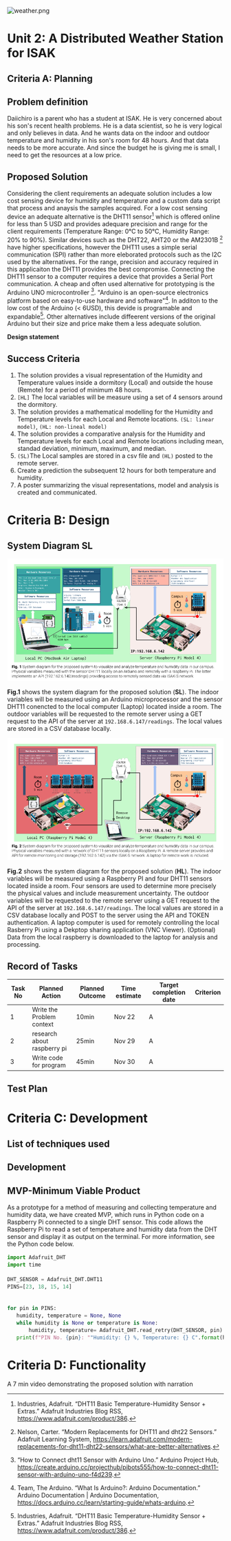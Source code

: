 ![weather.png](weather_asbt.png)

# Unit 2: A Distributed Weather Station for ISAK

## Criteria A: Planning

## Problem definition
Daiichiro is a parent who has a student at ISAK. He is very concerned about his son's recent health problems. He is a data scientist, so he is very logical and only believes in data. And he wants data on the indoor and outdoor temperature and humidity in his son's room for 48 hours. And that data needs to be more accurate. And since the budget he is giving me is small, I need to get the resources at a low price.


## Proposed Solution
Considering the client requirements an adequate solution includes a low cost sensing device for humidity and temperature and a custom data script that process and anaysis the samples acquired. For a low cost sensing device an adequate alternative is the DHT11 sensor[^1] which is offered online for less than 5 USD and provides adequare precision and range for the client requirements (Temperature Range: 0°C to 50°C, Humidity Range: 20% to 90%). Similar devices such as the DHT22, AHT20 or the AM2301B [^2] have higher specifications, however the DHT11 uses a simple serial communication (SPI) rather than more eleborated protocols such as the I2C used by the alternatives. For the range, precision and accuracy required in this applicaiton the DHT11 provides the best compromise. Connecting the DHT11 sensor to a computer requires a device that provides a Serial Port communication. A cheap and often used alternative for prototyping is the Arduino UNO microcontroller [^3]. "Arduino is an open-source electronics platform based on easy-to-use hardware and software"[^4]. In additon to the low cost of the Arduino (< 6USD), this devide is programable and expandable[^1]. Other alternatives include diffeerent versions of the original Arduino but their size and price make them a less adequate solution.



**Design statement**

[^1]: Industries, Adafruit. “DHT11 Basic Temperature-Humidity Sensor + Extras.” Adafruit Industries Blog RSS, https://www.adafruit.com/product/386. 
[^2]: Nelson, Carter. “Modern Replacements for DHT11 and dht22 Sensors.” Adafruit Learning System, https://learn.adafruit.com/modern-replacements-for-dht11-dht22-sensors/what-are-better-alternatives.   
[^3]:“How to Connect dht11 Sensor with Arduino Uno.” Arduino Project Hub, https://create.arduino.cc/projecthub/pibots555/how-to-connect-dht11-sensor-with-arduino-uno-f4d239.  
[^4]:Team, The Arduino. “What Is Arduino?: Arduino Documentation.” Arduino Documentation | Arduino Documentation, https://docs.arduino.cc/learn/starting-guide/whats-arduino.  

## Success Criteria

1. The solution provides a visual representation of the Humidity and Temperature values inside a dormitory (Local) and outside the house (Remote) for a period of minimum 48 hours. 
1. ```[HL]``` The local variables will be measure using a set of 4 sensors around the dormitory.
2. The solution provides a mathematical modelling for the Humidity and Temperature levels for each Local and Remote locations. ```(SL: linear model)```, ```(HL: non-lineal model)```
3. The solution provides a comparative analysis for the Humidity and Temperature levels for each Local and Remote locations including mean, standad deviation, minimum, maximum, and median.
4. ```(SL)```The Local samples are stored in a csv file and ```(HL)``` posted to the remote server.
5. Create a prediction the subsequent 12 hours for both temperature and humidity.
6. A poster summarizing the visual representations, model and analysis is created and communicated.

# Criteria B: Design

## System Diagram **SL**
![](sysdim_sl.png)

**Fig.1** shows the system diagram for the proposed solution (**SL**). The indoor variables will be measured using an Arduino microprocessor and the sensor DHT11 conencted to the local computer (Laptop) located inside a room. The outdoor variables will be requested to the remote server using a GET request to the API of the server at ```192.168.6.147/readings```. The local values are stored in a CSV database locally.

![](sysdim_hl.png)

**Fig.2** shows the system diagram for the proposed solution (**HL**). The indoor variables will be measured using a Raspberry PI and four DHT11 sensors located inside a room. Four sensors are used to determine more precisely the physical values and include measurement uncertainty. The outdoor variables will be requested to the remote server using a GET request to the API of the server at ```192.168.6.147/readings```. The local values are stored in a CSV database locally and POST to the server using the API and TOKEN authentication. A laptop computer is used for remotely controlling the local Rasberry Pi using a Dekptop sharing application (VNC Viewer). (Optional) Data from the local raspberry is downloaded to the laptop for analysis and processing.


## Record of Tasks
| Task No | Planned Action                                                | Planned Outcome                                                                                                 | Time estimate | Target completion date | Criterion |
|---------|---------------------------------------------------------------|-----------------------------------------------------------------------------------------------------------------|---------------|------------------------|-----------|
| 1       | Write the Problem context                        | 10min         | Nov 22                 | A         |
| 2       |research about raspberry pi                       | 25min         | Nov 29                 | A         |
| 3       |Write code for program                            | 45min         | Nov 30                 | A         |

## Test Plan

# Criteria C: Development

## List of techniques used

## Development
## MVP-Minimum Viable Product
As a prototype for a method of measuring and collecting temperature and humidity data, we have created MVP, which runs in Python code on a Raspberry Pi connected to a single DHT sensor. This code allows the Raspberry Pi to read a set of temperature and humidity data from the DHT sensor and display it as output on the terminal. For more information, see the Python code below.


```.py
import Adafruit_DHT
import time

DHT_SENSOR = Adafruit_DHT.DHT11
PINS=[23, 18, 15, 14]


for pin in PINS:
   humidity, temperature = None, None
   while humidity is None or temperature is None:
       humidity, temperature= Adafruit_DHT.read_retry(DHT_SENSOR, pin)
   print(f"PIN No. {pin}: ""Humidity: {} %, Temperature: {} C".format(humidity, temperature))
```
# Criteria D: Functionality

A 7 min video demonstrating the proposed solution with narration

